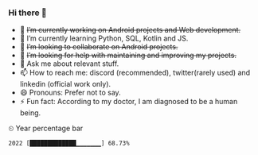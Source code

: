 ### Hi there 👋

- 🔭 ~~I’m currently working on Android projects and Web development.~~
- 🌱 I’m currently learning Python, SQL, Kotlin and JS.
- 👯 ~~I’m looking to collaborate on Android projects.~~
- 🤔 ~~I’m looking for help with maintaining and improving my projects.~~
- 💬 Ask me about relevant stuff.
- 📫 How to reach me: discord (recommended), twitter(rarely used) and linkedin (official work only).
- 😄 Pronouns: Prefer not to say.
- ⚡ Fun fact: According to my doctor, I am diagnosed to be a human being.

<!--
**digiby/digiby** is a ✨ _special_ ✨ repository because its `README.md` (this file) appears on your GitHub profile.

Here are some ideas to get you started:
-->

<summary>&#x23f2; Year percentage bar</summary>
<pre><code>2022 [█████████████▁▁▁▁▁▁▁] 68.73%</code></pre>
